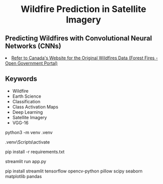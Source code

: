 <h1  align=center  >Wildfire Prediction in Satellite Imagery</h1>

<h2>Predicting Wildfires with Convolutional Neural Networks (CNNs)</h2>

<li><a href='https://open.canada.ca/data/en/dataset/9d8f219c-4df0-4481-926f-8a2a532ca003'>Refer to Canada's Website for the Original Wildfires Data (Forest Fires - Open Government Portal)</a></li>

<h2>Keywords</h2>
<ul>
  <li>Wildfire</li>
  <li>Earth Science</li>
  <li>Classification</li>
  <li>Class Activation Maps</li>
  <li>Deep Learning</li>
  <li>Satellite Imagery</li>
  <li>VGG-16</li>
</ul>

python3 -m venv .venv

.venv\Scripts\activate

pip install -r requirements.txt

streamlit run app.py


pip install streamlit tensorflow opencv-python pillow scipy seaborn matplotlib pandas